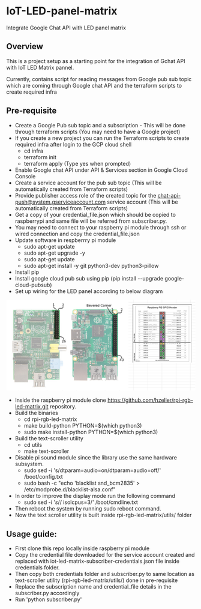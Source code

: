 # IoT-LED-panel-matrix
Integrate Google Chat API with LED panel matrix

## Overview
This is a project setup as a starting point for the integration of Gchat API with IoT LED Matrix pannel.

Currently, contains script for reading messages from Google pub sub topic which are coming through Google chat API and the terraform scripts to create required infra

## Pre-requisite

- Create a Google Pub sub topic and a subscription - This will be done through terraform scripts (You may need to have a Google project)
- If you create a new project you can run the Terraform scripts to create required infra after login to the GCP cloud shell
    - cd infra
    - terraform init
    - terraform apply (Type yes when prompted)
- Enable Google chat API under API & Services section in Google Cloud Console
- Create a service account for the pub sub topic (This will be automatically created from Terraform scripts)
- Provide publisher access role of the created topic for the chat-api-push@system.gserviceaccount.com service account (This will be automatically created from Terraform scripts)
- Get a copy of your credential_file.json which should be copied to raspberrypi and same file will be referred from subscriber.py.
- You may need to connect to your raspberry pi module through ssh or wired connection and copy the credential_file.json
- Update software in respberrry pi module
    - sudo apt-get update
    - sudo apt-get upgrade -y
    - sudo apt-get update
    - sudo apt-get install -y git python3-dev python3-pillow
- Install pip
- Install google cloud pub sub using pip (pip install --upgrade google-cloud-pubsub)
- Set up wiring for the LED panel according to below diagram

![alt text](images/wiring_diagram.png)

- Inside the raspberry pi module clone https://github.com/hzeller/rpi-rgb-led-matrix.git repository.
- Build the binaries
    - cd rpi-rgb-led-matrix
    - make build-python PYTHON=$(which python3)
    - sudo make install-python PYTHON=$(which python3)
- Build the text-scroller utility
    - cd utils
    - make text-scroller
- Disable pi sound module since the library use the same hardware subsystem.
    - sudo sed -i 's/dtparam=audio=on/dtparam=audio=off/' /boot/config.txt
    - sudo bash -c "echo 'blacklist snd_bcm2835' > /etc/modprobe.d/blacklist-alsa.conf"
- In order to improve the display mode run the following command
    - sudo sed -i '$s/$/ isolcpus=3/' /boot/cmdline.txt
- Then reboot the system by running sudo reboot command.
- Now the text scroller utility is built inside rpi-rgb-led-matrix/utils/ folder

## Usage guide:

- First clone this repo locally inside raspberry pi module
- Copy the credential file downloaded for the service account created and replaced with iot-led-matrix-subscriber-credentials.json file inside credentials folder.
- Then copy both credentials folder and subscriber.py to same location as text-scroller utility (rpi-rgb-led-matrix/utils/) done in pre-requisite
- Replace the subscription name and credential_file details in the subscriber.py accordingly
- Run 'python subscriber.py' 
